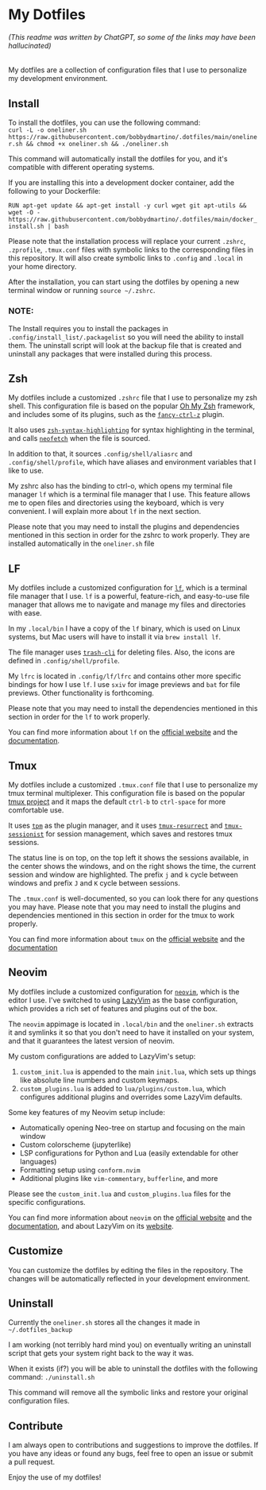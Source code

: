 # My Dotfiles
###### (This readme was written by ChatGPT, so some of the links may have been hallucinated)

My dotfiles are a collection of configuration files that I use to personalize my development environment.

## Install

To install the dotfiles, you can use the following command:  
`curl -L -o oneliner.sh https://raw.githubusercontent.com/bobbydmartino/.dotfiles/main/oneliner.sh && chmod +x oneliner.sh && ./oneliner.sh`

This command will automatically install the dotfiles for you, and it's compatible with different operating systems.

If you are installing this into a development docker container, add the following to your Dockerfile:

`RUN apt-get update && apt-get install -y curl wget git apt-utils && wget -O - https://raw.githubusercontent.com/bobbydmartino/.dotfiles/main/docker_install.sh | bash`

Please note that the installation process will replace your current `.zshrc`, `.zprofile`, `.tmux.conf` files with symbolic links to the corresponding files in this repository. It will also create symbolic links to `.config` and `.local` in your home directory.

After the installation, you can start using the dotfiles by opening a new terminal window or running `source ~/.zshrc`.

### NOTE:
The Install requires you to install the packages in `.config/install_list/.packagelist` so you will need the ability to install them. The uninstall script will look at the backup file that is created and uninstall any packages that were installed during this process.

## Zsh

My dotfiles include a customized `.zshrc` file that I use to personalize my zsh shell. This configuration file is based on the popular [Oh My Zsh](https://ohmyz.sh/) framework, and includes some of its plugins, such as the [`fancy-ctrl-z`](https://github.com/ohmyzsh/ohmyzsh/tree/main/plugins/fancy-ctrl-z) plugin.

It also uses [`zsh-syntax-highlighting`](https://github.com/zsh-users/zsh-syntax-highlighting) for syntax highlighting in the terminal, and calls [`neofetch`](https://github.com/dylanaraps/neofetch) when the file is sourced.

In addition to that, it sources `.config/shell/aliasrc` and `.config/shell/profile`, which have aliases and environment variables that I like to use.

My zshrc also has the binding to ctrl-o, which opens my terminal file manager `lf` which is a terminal file manager that I use. This feature allows me to open files and directories using the keyboard, which is very convenient. I will explain more about `lf` in the next section.

Please note that you may need to install the plugins and dependencies mentioned in this section in order for the zshrc to work properly. They are installed automatically in the `oneliner.sh` file

## LF

My dotfiles include a customized configuration for [`lf`](https://github.com/gokcehan/lf), which is a terminal file manager that I use. `lf` is a powerful, feature-rich, and easy-to-use file manager that allows me to navigate and manage my files and directories with ease.

In my `.local/bin` I have a copy of the `lf` binary, which is used on Linux systems, but Mac users will have to install it via `brew install lf`. 

The file manager uses [`trash-cli`](https://github.com/andreafrancia/trash-cli) for deleting files. Also, the icons are defined in `.config/shell/profile`.

My `lfrc` is located in `.config/lf/lfrc` and contains other more specific bindings for how I use `lf`. I use `sxiv` for image previews and `bat` for file previews. Other functionality is forthcoming.

Please note that you may need to install the dependencies mentioned in this section in order for the `lf` to work properly.

You can find more information about `lf` on the [official website](https://github.com/gokcehan/lf) and the [documentation](https://github.com/gokcehan/lf/blob/main/README.md).

## Tmux

My dotfiles include a customized `.tmux.conf` file that I use to personalize my tmux terminal multiplexer. This configuration file is based on the popular [tmux project](https://github.com/tmux/tmux) and it maps the default `ctrl-b` to `ctrl-space` for more comfortable use.

It uses [`tpm`](https://github.com/tmux-plugins/tpm) as the plugin manager, and it uses [`tmux-resurrect`](https://github.com/tmux-plugins/tmux-resurrect) and [`tmux-sessionist`](https://github.com/tmux-plugins/tmux-sessionist) for session management, which saves and restores tmux sessions.

The status line is on top, on the top left it shows the sessions available, in the center shows the windows, and on the right shows the time, the current session and window are highlighted. The prefix `j` and `k` cycle between windows and prefix `J` and `K` cycle between sessions.

The `.tmux.conf` is well-documented, so you can look there for any questions you may have. 
Please note that you may need to install the plugins and dependencies mentioned in this section in order for the tmux to work properly.

You can find more information about `tmux` on the [official website](https://github.com/tmux/tmux) and the [documentation](https://manpages.debian.org/testing/tmux/tmux.1.en.html)

## Neovim

My dotfiles include a customized configuration for [`neovim`](https://neovim.io/), which is the editor I use. I've switched to using [LazyVim](https://www.lazyvim.org/) as the base configuration, which provides a rich set of features and plugins out of the box.

The `neovim` appimage is located in `.local/bin` and the `oneliner.sh` extracts it and symlinks it so that you don't need to have it installed on your system, and that it guarantees the latest version of neovim. 

My custom configurations are added to LazyVim's setup:

1. `custom_init.lua` is appended to the main `init.lua`, which sets up things like absolute line numbers and custom keymaps.
2. `custom_plugins.lua` is added to `lua/plugins/custom.lua`, which configures additional plugins and overrides some LazyVim defaults.

Some key features of my Neovim setup include:

- Automatically opening Neo-tree on startup and focusing on the main window
- Custom colorscheme (jupyterlike)
- LSP configurations for Python and Lua (easily extendable for other languages)
- Formatting setup using `conform.nvim`
- Additional plugins like `vim-commentary`, `bufferline`, and more

Please see the `custom_init.lua` and `custom_plugins.lua` files for the specific configurations.

You can find more information about `neovim` on the [official website](https://neovim.io/) and the [documentation](https://neovim.io/doc/), and about LazyVim on its [website](https://www.lazyvim.org/).
## Customize

You can customize the dotfiles by editing the files in the repository. The changes will be automatically reflected in your development environment.

## Uninstall
Currently the `oneliner.sh` stores all the changes it made in `~/.dotfiles_backup`

I am working (not terribly hard mind you) on eventually writing an uninstall script that gets your system right back to the way it was.

When it exists (if?) you will be able to uninstall the dotfiles with the following command:
`./uninstall.sh`

This command will remove all the symbolic links and restore your original configuration files.

## Contribute

I am always open to contributions and suggestions to improve the dotfiles. If you have any ideas or found any bugs, feel free to open an issue or submit a pull request.

Enjoy the use of my dotfiles!
